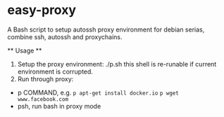 easy-proxy
==========

A Bash script to setup autossh proxy environment for debian serias, combine ssh, autossh and proxychains.

** Usage **
1. Setup the proxy environment: ./p.sh
   this shell is re-runable if current environment is corrupted.
2. Run through proxy:
  * p COMMAND, e.g.
     `p apt-get install docker.io`
     `p wget www.facebook.com`
  * psh, run bash in  proxy mode

